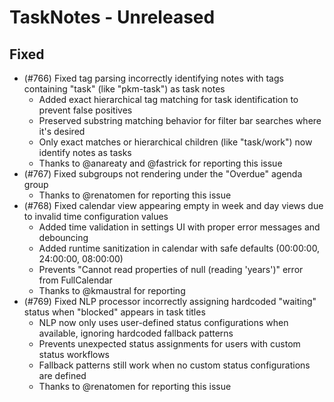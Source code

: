 # TaskNotes - Unreleased

<!--

**Added** for new features.
**Changed** for changes in existing functionality.
**Deprecated** for soon-to-be removed features.
**Removed** for now removed features.
**Fixed** for any bug fixes.
**Security** in case of vulnerabilities.

Always acknowledge contributors and those who report issues. 

Example:

```
## Fixed

- (#768) Fixed calendar view appearing empty in week and day views due to invalid time configuration values 
  - Added time validation in settings UI with proper error messages and debouncing
  - Added runtime sanitization in calendar with safe defaults (00:00:00, 24:00:00, 08:00:00)
  - Prevents "Cannot read properties of null (reading 'years')" error from FullCalendar
  - Thanks to @userhandle for reporting and help debugging
```

-->

## Fixed

- (#766) Fixed tag parsing incorrectly identifying notes with tags containing "task" (like "pkm-task") as task notes
  - Added exact hierarchical tag matching for task identification to prevent false positives
  - Preserved substring matching behavior for filter bar searches where it's desired
  - Only exact matches or hierarchical children (like "task/work") now identify notes as tasks
  - Thanks to @anareaty and @fastrick for reporting this issue
- (#767) Fixed subgroups not rendering under the "Overdue" agenda group
  - Thanks to @renatomen for reporting this issue
- (#768) Fixed calendar view appearing empty in week and day views due to invalid time configuration values
  - Added time validation in settings UI with proper error messages and debouncing
  - Added runtime sanitization in calendar with safe defaults (00:00:00, 24:00:00, 08:00:00)
  - Prevents "Cannot read properties of null (reading 'years')" error from FullCalendar
  - Thanks to @kmaustral for reporting
- (#769) Fixed NLP processor incorrectly assigning hardcoded "waiting" status when "blocked" appears in task titles
  - NLP now only uses user-defined status configurations when available, ignoring hardcoded fallback patterns
  - Prevents unexpected status assignments for users with custom status workflows
  - Fallback patterns still work when no custom status configurations are defined
  - Thanks to @renatomen for reporting this issue
